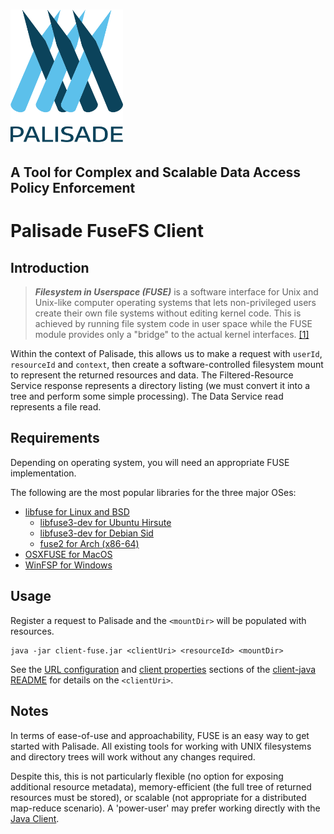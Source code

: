 <!---
Copyright 2018-2021 Crown Copyright

Licensed under the Apache License, Version 2.0 (the "License");
you may not use this file except in compliance with the License.
You may obtain a copy of the License at

  http://www.apache.org/licenses/LICENSE-2.0

Unless required by applicable law or agreed to in writing, software
distributed under the License is distributed on an "AS IS" BASIS,
WITHOUT WARRANTIES OR CONDITIONS OF ANY KIND, either express or implied.
See the License for the specific language governing permissions and
limitations under the License.
--->
# <img src="../logos/logo.svg" width="180">

## A Tool for Complex and Scalable Data Access Policy Enforcement

# Palisade FuseFS Client

## Introduction

> ***Filesystem in Userspace (FUSE)*** is a software interface for Unix and Unix-like computer operating systems that lets non-privileged users create their own file systems without editing kernel code.
This is achieved by running file system code in user space while the FUSE module provides only a "bridge" to the actual kernel interfaces.
[[1]](https://en.wikipedia.org/wiki/Filesystem_in_Userspace)

Within the context of Palisade, this allows us to make a request with `userId`, `resourceId` and `context`, then create a software-controlled filesystem mount to represent the returned resources and data.
The Filtered-Resource Service response represents a directory listing (we must convert it into a tree and perform some simple processing).
The Data Service read represents a file read.


## Requirements
Depending on operating system, you will need an appropriate FUSE implementation.

The following are the most popular libraries for the three major OSes:
* [libfuse for Linux and BSD](https://github.com/libfuse/libfuse)
    * [libfuse3-dev for Ubuntu Hirsute](https://packages.ubuntu.com/hirsute/libfuse3-dev)
    * [libfuse3-dev for Debian Sid](https://packages.debian.org/sid/libfuse3-dev)
    * [fuse2 for Arch (x86-64)](https://archlinux.org/packages/extra/x86_64/fuse2/)
* [OSXFUSE for MacOS](https://osxfuse.github.io/)
* [WinFSP for Windows](http://www.secfs.net/winfsp/)


## Usage

Register a request to Palisade and the `<mountDir>` will be populated with resources.
```shell script
java -jar client-fuse.jar <clientUri> <resourceId> <mountDir>
```
See the [URL configuration](../client-java/README.md#URL) and [client properties](../client-java/README.md#Client%20properties) sections of the [client-java README](../client-java/README.md) for details on the `<clientUri>`.


## Notes

In terms of ease-of-use and approachability, FUSE is an easy way to get started with Palisade.
All existing tools for working with UNIX filesystems and directory trees will work without any changes required.

Despite this, this is not particularly flexible (no option for exposing additional resource metadata), memory-efficient (the full tree of returned resources must be stored), or scalable (not appropriate for a distributed map-reduce scenario).
A 'power-user' may prefer working directly with the [Java Client](../client-java/README.md).
